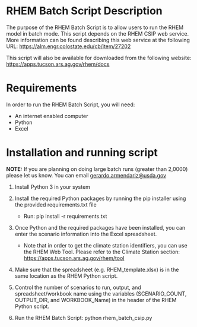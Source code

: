 
# RHEM Batch Script Description

The purpose of the RHEM Batch Script is to allow users to run the RHEM model in batch mode.
This script depends on the RHEM CSIP web service.  More information can be found describing
this web service at the following URL: https://alm.engr.colostate.edu/cb/item/27202

This script will also be available for downloaded from the following website: 
  https://apps.tucson.ars.ag.gov/rhem/docs


# Requirements

In order to run the RHEM Batch Script, you will need:
 * An internet enabled computer
 * Python
 * Excel  

# Installation and running script

**NOTE:** If you are planning on doing large batch runs (greater than 2,0000) please let us know.  You can email gerardo.armendariz@usda.gov 

 1) Install Python 3 in your system

 2) Install the required Python packages by running the pip installer using the 
    provided requirements.txt file

    * Run:   pip install -r requirements.txt

 3) Once Python and the required packages have been installed, you can enter the scenario
    information into the Excel spreadsheet.

    * Note that in order to get the climate station identifiers, you can use the RHEM Web Tool. 
      Please refer to the Climate Station section: https://apps.tucson.ars.ag.gov/rhem/tool

 4) Make sure that the spreadsheet (e.g. RHEM_template.xlsx) is in the same location as the RHEM Python script.

 5) Control the number of scenarios to run, output, and spreadsheet/workbook name using the variables (SCENARIO_COUNT, OUTPUT_DIR, and WORKBOOK_Name) in the header of the RHEM Python script.

 6) Run the RHEM Batch Script:  python rhem_batch_csip.py